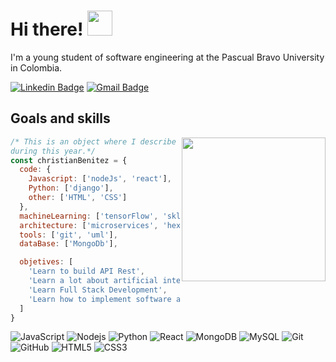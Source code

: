 # Hi there! <img src="https://media.giphy.com/media/JvxG1YZ5BcSy1GU0DN/giphy.gif" width="40">
<p>I'm a young student of software engineering at the Pascual Bravo University in Colombia.</p>

[![Linkedin Badge](https://img.shields.io/badge/-christianmbr-blue?style=flat-square&logo=Linkedin&logoColor=white&link=https://www.linkedin.com/in/christian-mateo-benitez-rojas-619b88250/)](https://www.linkedin.com/in/christian-mateo-benitez-rojas-619b88250/)
[![Gmail Badge](https://img.shields.io/badge/-christian.benitez642@pascualbravo.edu.co-c14438?style=flat-square&logo=Gmail&logoColor=white&link=chris:christian.benitez642@pascualbravo.edu.co)](chris:christian.benitez642@pascualbravo.edu.co)

## Goals and skills
<img align='right' src="https://media.giphy.com/media/5n01vBF47GbMV5nGhM/giphy.gif" width="230">

```javascript
/* This is an object where I describe what I am currently learning and goals 
during this year.*/
const christianBenitez = {
  code: {
    Javascript: ['nodeJs', 'react'],
    Python: ['django'],
    other: ['HTML', 'CSS']
  },
  machineLearning: ['tensorFlow', 'sklearn', 'neuralNetworks', 'statistics', 'math'],
  architecture: ['microservices', 'hexagonal', 'architectureInAPIs'],
  tools: ['git', 'uml'],
  dataBase: ['MongoDb'],

  objetives: [
    'Learn to build API Rest',
    'Learn a lot about artificial intelligence.',
    'Learn Full Stack Development',
    'Learn how to implement software architectures.'
  ]
}
```
![JavaScript](https://img.shields.io/badge/-JavaScript-black?style=flat-square&logo=javascript)
![Nodejs](https://img.shields.io/badge/-Nodejs-black?style=flat-square&logo=Node.js)
![Python](https://img.shields.io/badge/-Python-black?style=flat-square&logo=Python)
![React](https://img.shields.io/badge/-React-black?style=flat-square&logo=react)
![MongoDB](https://img.shields.io/badge/-MongoDB-black?style=flat-square&logo=mongodb)
![MySQL](https://img.shields.io/badge/-MySQL-black?style=flat-square&logo=mysql)
![Git](https://img.shields.io/badge/-Git-black?style=flat-square&logo=git)
![GitHub](https://img.shields.io/badge/-GitHub-181717?style=flat-square&logo=github)
![HTML5](https://img.shields.io/badge/-HTML5-E34F26?style=flat-square&logo=html5&logoColor=white)
![CSS3](https://img.shields.io/badge/-CSS3-1572B6?style=flat-square&logo=css3)
